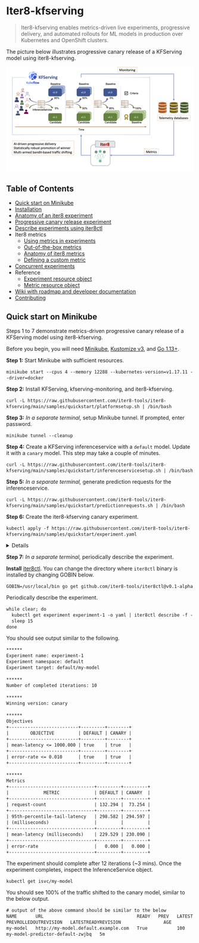 # Iter8-kfserving
> Iter8-kfserving enables metrics-driven live experiments, progressive delivery, and automated rollouts for ML models in production over Kubernetes and OpenShift clusters.

The picture below illustrates progressive canary release of a KFServing model using iter8-kfserving.

![Progressive canary rollout orchestrated by iter8-kfserving](docs/images/quickstart.png)

## Table of Contents
- [Quick start on Minikube](#Quick-start-on-Minikube)
- [Installation](./docs/installation.md)
- [Anatomy of an iter8 experiment](./docs/experimentanatomy.md)
- [Progressive canary release experiment](./docs/canary.md)
- [Describe experiments using iter8ctl](./docs/iter8ctl.md)
- Iter8 metrics
  * [Using metrics in experiments](./docs/usingmetrics.md)
  * [Out-of-the-box metrics](./docs/metrics_ootb.md)
  * [Anatomy of iter8 metrics](./docs/metricsanatomy.md)
  * [Defining a custom metric](./docs/metrics_custom.md)
- [Concurrent experiments](./docs/concurrency.md)
- Reference
  * [Experiment resource object](./docs/experimentcrd.md)
  * [Metric resource object](./docs/metricscrd.md)
- [Wiki with roadmap and developer documentation](https://github.com/iter8-tools/iter8-kfserving/wiki)
- [Contributing](./docs/contributing.md)

## Quick start on Minikube
Steps 1 to 7 demonstrate metrics-driven progressive canary release of a KFServing model using iter8-kfserving. 

Before you begin, you will need [Minikube](https://minikube.sigs.k8s.io/docs/start/), [Kustomize v3](https://kubectl.docs.kubernetes.io/installation/kustomize/), and [Go 1.13+](https://golang.org/doc/install).

**Step 1:** Start Minikube with sufficient resources.
```shell
minikube start --cpus 4 --memory 12288 --kubernetes-version=v1.17.11 --driver=docker
```

**Step 2:** Install KFServing, kfserving-monitoring, and iter8-kfserving.
```shell
curl -L https://raw.githubusercontent.com/iter8-tools/iter8-kfserving/main/samples/quickstart/platformsetup.sh | /bin/bash
```

**Step 3:** *In a separate terminal,* setup Minikube tunnel. If prompted, enter password.
```shell
minikube tunnel --cleanup
```

**Step 4:** Create a KFServing inferenceservice with a `default` model. Update it with a `canary` model. This step may take a couple of minutes.
```shell
curl -L https://raw.githubusercontent.com/iter8-tools/iter8-kfserving/main/samples/quickstart/inferenceservicesetup.sh | /bin/bash
```

**Step 5:** *In a separate terminal,* generate prediction requests for the inferenceservice.
```shell
curl -L https://raw.githubusercontent.com/iter8-tools/iter8-kfserving/main/samples/quickstart/predictionrequests.sh | /bin/bash
```

**Step 6:** Create the iter8-kfserving canary experiment.
```shell
kubectl apply -f https://raw.githubusercontent.com/iter8-tools/iter8-kfserving/main/samples/quickstart/experiment.yaml
```
<details>
In this step, you are creating an iter8 experiment resource object in the Kubernetes cluster, which looks as follows.
<pre>
apiVersion: iter8.tools/v2alpha1
kind: Experiment
metadata:
  name: experiment-1
spec:
  target: default/my-model
  strategy:
    type: Canary
  criteria:
    indicators:
    - 95th-percentile-tail-latency
    objectives:
    - metric: mean-latency
      upperLimit: 1000
    - metric: error-rate
      upperLimit: "0.01"
  duration:
    intervalSeconds: 15
    maxIterations: 12
</pre>
This experiment spec asks iter8 to perform a <code>canary release experiment</code> for the inferenceservice named <code>my-model</code> in the <code>default</code> namespace; during the experiment, the default and canary model versions will be assessed every 15 seconds over 12 iterations; when the experiment experiment, the canary version will be considered successful (<code>winner</code>) if its mean-latency is within 1000 msec and its error rate is within 1%. If canary is successful, it will be rolled out: i.e., 100% of the traffic will be shifted to the canary.
</details>


**Step 7:** *In a separate terminal,* periodically describe the experiment.

**Install** [iter8ctl](https://github.com/iter8-tools/iter8ctl). You can change the directory where `iter8ctl` binary is installed by changing GOBIN below.
```shell
GOBIN=/usr/local/bin go get github.com/iter8-tools/iter8ctl@v0.1-alpha
```

Periodically describe the experiment.
```
while clear; do
  kubectl get experiment experiment-1 -o yaml | iter8ctl describe -f -
  sleep 15
done
```

You should see output similar to the following.
```shell
******
Experiment name: experiment-1
Experiment namespace: default
Experiment target: default/my-model

******
Number of completed iterations: 10

******
Winning version: canary

******
Objectives
+--------------------------+---------+--------+
|        OBJECTIVE         | DEFAULT | CANARY |
+--------------------------+---------+--------+
| mean-latency <= 1000.000 | true    | true   |
+--------------------------+---------+--------+
| error-rate <= 0.010      | true    | true   |
+--------------------------+---------+--------+

******
Metrics
+--------------------------------+---------+---------+
|             METRIC             | DEFAULT | CANARY  |
+--------------------------------+---------+---------+
| request-count                  | 132.294 |  73.254 |
+--------------------------------+---------+---------+
| 95th-percentile-tail-latency   | 298.582 | 294.597 |
| (milliseconds)                 |         |         |
+--------------------------------+---------+---------+
| mean-latency (milliseconds)    | 229.529 | 230.090 |
+--------------------------------+---------+---------+
| error-rate                     |   0.000 |   0.000 |
+--------------------------------+---------+---------+
```

The experiment should complete after 12 iterations (~3 mins). Once the experiment completes, inspect the InferenceService object. 
```shell
kubectl get isvc/my-model
```

You should see 100% of the traffic shifted to the canary model, similar to the below output.
```
# output of the above command should be similar to the below
NAME       URL                                   READY   PREV   LATEST   PREVROLLEDOUTREVISION   LATESTREADYREVISION                AGE
my-model   http://my-model.default.example.com   True           100                              my-model-predictor-default-zwjbq   5m
```
